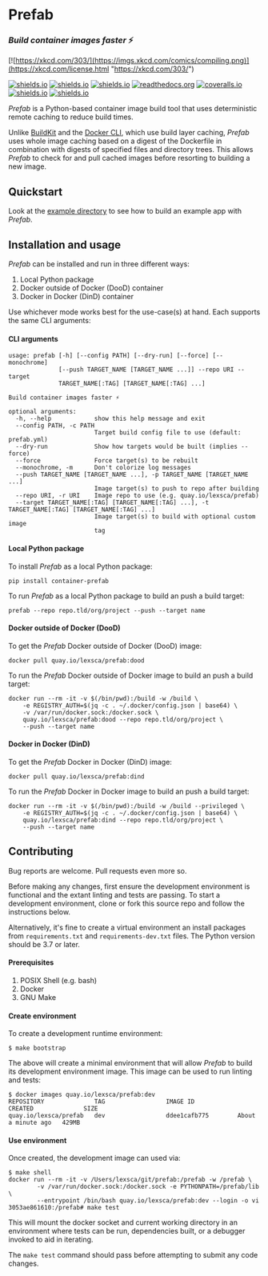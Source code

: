 # Prefab

### *Build container images faster* ⚡️

[![https://xkcd.com/303/](https://imgs.xkcd.com/comics/compiling.png)](https://xkcd.com/license.html "https://xkcd.com/303/")

[![shields.io](https://img.shields.io/pypi/pyversions/container-prefab.svg)](https://pypi.org/project/container-prefab/) [![shields.io](https://img.shields.io/pypi/v/container-prefab.svg)](https://pypi.org/project/container-prefab/) [![shields.io](https://img.shields.io/pypi/wheel/container-prefab.svg)](https://pypi.org/project/container-prefab/) [![readthedocs.org](https://readthedocs.org/projects/prefab/badge/?version=stable)](https://prefab.readthedocs.io/en/stable/?badge=stable) [![coveralls.io](https://coveralls.io/repos/github/lexsca/prefab/badge.svg?branch=main)](https://coveralls.io/github/lexsca/prefab?branch=main) [![shields.io](https://img.shields.io/github/license/lexsca/prefab.svg)](https://github.com/lexsca/prefab/blob/master/LICENSE) [![shields.io](https://img.shields.io/badge/code%20style-black-000000.svg)](https://github.com/psf/black)


*Prefab* is a Python-based container image build tool that uses deterministic remote caching to reduce build times.

Unlike [BuildKit](https://github.com/moby/buildkit#cache) and the [Docker CLI](https://docs.docker.com/engine/reference/commandline/build/#specifying-external-cache-sources), which use build layer caching, *Prefab* uses whole image caching based on a digest of the Dockerfile in combination with digests of specified files and directory trees.  This allows *Prefab* to check for and pull cached images before resorting to building a new image.


## Quickstart

Look at the [example directory](https://github.com/lexsca/prefab/tree/main/example) to see how to build an example app with *Prefab*.


## Installation and usage

*Prefab* can be installed and run in three different ways:

1. Local Python package
1. Docker outside of Docker (DooD) container
1. Docker in Docker (DinD) container

Use whichever mode works best for the use-case(s) at hand.  Each supports the same CLI arguments:  

#### CLI arguments

```
usage: prefab [-h] [--config PATH] [--dry-run] [--force] [--monochrome]
              [--push TARGET_NAME [TARGET_NAME ...]] --repo URI --target
              TARGET_NAME[:TAG] [TARGET_NAME[:TAG] ...]

Build container images faster ⚡️

optional arguments:
  -h, --help            show this help message and exit
  --config PATH, -c PATH
                        Target build config file to use (default: prefab.yml)
  --dry-run             Show how targets would be built (implies --force)
  --force               Force target(s) to be rebuilt
  --monochrome, -m      Don't colorize log messages
  --push TARGET_NAME [TARGET_NAME ...], -p TARGET_NAME [TARGET_NAME ...]
                        Image target(s) to push to repo after building
  --repo URI, -r URI    Image repo to use (e.g. quay.io/lexsca/prefab)
  --target TARGET_NAME[:TAG] [TARGET_NAME[:TAG] ...], -t TARGET_NAME[:TAG] [TARGET_NAME[:TAG] ...]
                        Image target(s) to build with optional custom image
                        tag
```

#### Local Python package

To install *Prefab* as a local Python package:

```
pip install container-prefab
```

To run *Prefab* as a local Python package to build an push a build target:

```
prefab --repo repo.tld/org/project --push --target name
```

#### Docker outside of Docker (DooD)

To get the *Prefab* Docker outside of Docker (DooD) image:

```
docker pull quay.io/lexsca/prefab:dood
```

To run the *Prefab* Docker outside of Docker image to build an push a build target:

```
docker run --rm -it -v $(/bin/pwd):/build -w /build \
    -e REGISTRY_AUTH=$(jq -c . ~/.docker/config.json | base64) \
    -v /var/run/docker.sock:/docker.sock \                
    quay.io/lexsca/prefab:dood --repo repo.tld/org/project \
    --push --target name
```

#### Docker in Docker (DinD)

To get the *Prefab* Docker in Docker (DinD) image:

```
docker pull quay.io/lexsca/prefab:dind
```

To run the *Prefab* Docker in Docker image to build an push a build target:

```
docker run --rm -it -v $(/bin/pwd):/build -w /build --privileged \
    -e REGISTRY_AUTH=$(jq -c . ~/.docker/config.json | base64) \                
    quay.io/lexsca/prefab:dind --repo repo.tld/org/project \
    --push --target name
```


## Contributing

Bug reports are welcome.  Pull requests even more so.

Before making any changes, first ensure the development environment is functional and the extant linting and tests are passing.  To start a development environment, clone or fork this source repo and follow the instructions below.

Alternatively, it's fine to create a virtual environment an install packages from `requirements.txt` and `requirements-dev.txt` files. The Python version should be 3.7 or later.

#### Prerequisites

1. POSIX Shell (e.g. bash)
1. Docker
1. GNU Make

#### Create environment


To create a development runtime environment:

```
$ make bootstrap
```

The above will create a minimal environment that will allow *Prefab* to build its development environment image.  This image can be used to run linting and tests:

```
$ docker images quay.io/lexsca/prefab:dev
REPOSITORY              TAG                 IMAGE ID            CREATED              SIZE
quay.io/lexsca/prefab   dev                 ddee1cafb775        About a minute ago   429MB
```

#### Use environment


Once created, the development image can used via:

```
$ make shell 
docker run --rm -it -v /Users/lexsca/git/prefab:/prefab -w /prefab \
		-v /var/run/docker.sock:/docker.sock -e PYTHONPATH=/prefab/lib \
		--entrypoint /bin/bash quay.io/lexsca/prefab:dev --login -o vi
3053ae861610:/prefab# make test
```

This will mount the docker socket and current working directory in an environment where tests can be run, dependencies built, or a debugger invoked to aid in iterating.

The `make test` command should pass before attempting to submit any code changes.
